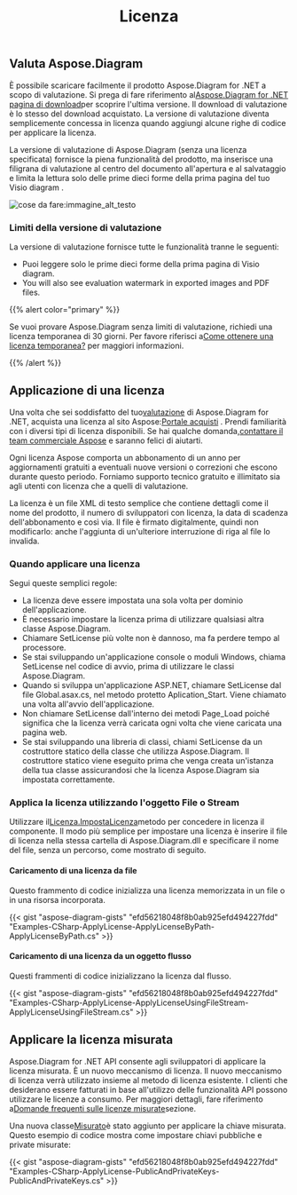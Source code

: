 ﻿---
title: Licenza
type: docs
weight: 50
url: /it/net/licensing/
description: Aspose. Diagram for .NET invita i suoi clienti a ottenere una licenza classica e una licenza a consumo. Oltre a utilizzare una licenza limitata per esplorare meglio il prodotto.
---
## **Valuta Aspose.Diagram**
È possibile scaricare facilmente il prodotto Aspose.Diagram for .NET a scopo di valutazione. Si prega di fare riferimento al[Aspose.Diagram for .NET pagina di download](https://www.nuget.org/packages/Aspose.Diagram/)per scoprire l'ultima versione. Il download di valutazione è lo stesso del download acquistato. La versione di valutazione diventa semplicemente concessa in licenza quando aggiungi alcune righe di codice per applicare la licenza.

La versione di valutazione di Aspose.Diagram (senza una licenza specificata) fornisce la piena funzionalità del prodotto, ma inserisce una filigrana di valutazione al centro del documento all'apertura e al salvataggio e limita la lettura solo delle prime dieci forme della prima pagina del tuo Visio diagram .

![cose da fare:immagine_alt_testo](licensing_1.png)
### **Limiti della versione di valutazione**
La versione di valutazione fornisce tutte le funzionalità tranne le seguenti:

- Puoi leggere solo le prime dieci forme della prima pagina di Visio diagram.
- You will also see evaluation watermark in exported images and PDF files.

{{% alert color="primary" %}} 

 Se vuoi provare Aspose.Diagram senza limiti di valutazione, richiedi una licenza temporanea di 30 giorni. Per favore riferisci a[Come ottenere una licenza temporanea?](https://purchase.aspose.com/temporary-license) per maggiori informazioni.

{{% /alert %}} 
## **Applicazione di una licenza**
Una volta che sei soddisfatto del tuo[valutazione](https://downloads.aspose.com/diagram/net) di Aspose.Diagram for .NET, acquista una licenza al sito Aspose:[Portale acquisti](https://purchase.aspose.com/buy) . Prendi familiarità con i diversi tipi di licenza disponibili. Se hai qualche domanda,[contattare il team commerciale Aspose](https://about.aspose.com/contact) e saranno felici di aiutarti.

Ogni licenza Aspose comporta un abbonamento di un anno per aggiornamenti gratuiti a eventuali nuove versioni o correzioni che escono durante questo periodo. Forniamo supporto tecnico gratuito e illimitato sia agli utenti con licenza che a quelli di valutazione.

La licenza è un file XML di testo semplice che contiene dettagli come il nome del prodotto, il numero di sviluppatori con licenza, la data di scadenza dell'abbonamento e così via. Il file è firmato digitalmente, quindi non modificarlo: anche l'aggiunta di un'ulteriore interruzione di riga al file lo invalida.
### **Quando applicare una licenza**
Segui queste semplici regole:

- La licenza deve essere impostata una sola volta per dominio dell'applicazione.
- È necessario impostare la licenza prima di utilizzare qualsiasi altra classe Aspose.Diagram.
- Chiamare SetLicense più volte non è dannoso, ma fa perdere tempo al processore.
- Se stai sviluppando un'applicazione console o moduli Windows, chiama SetLicense nel codice di avvio, prima di utilizzare le classi Aspose.Diagram.
- Quando si sviluppa un'applicazione ASP.NET, chiamare SetLicense dal file Global.asax.cs, nel metodo protetto Aplication_Start. Viene chiamato una volta all'avvio dell'applicazione.
- Non chiamare SetLicense dall'interno dei metodi Page_Load poiché significa che la licenza verrà caricata ogni volta che viene caricata una pagina web.
- Se stai sviluppando una libreria di classi, chiami SetLicense da un costruttore statico della classe che utilizza Aspose.Diagram. Il costruttore statico viene eseguito prima che venga creata un'istanza della tua classe assicurandosi che la licenza Aspose.Diagram sia impostata correttamente.
### **Applica la licenza utilizzando l'oggetto File o Stream**
 Utilizzare il[Licenza.ImpostaLicenza](https://reference.aspose.com/diagram/net/aspose.diagram/license)metodo per concedere in licenza il componente. Il modo più semplice per impostare una licenza è inserire il file di licenza nella stessa cartella di Aspose.Diagram.dll e specificare il nome del file, senza un percorso, come mostrato di seguito.
#### **Caricamento di una licenza da file**
Questo frammento di codice inizializza una licenza memorizzata in un file o in una risorsa incorporata.

{{< gist "aspose-diagram-gists" "efd56218048f8b0ab925efd494227fdd" "Examples-CSharp-ApplyLicense-ApplyLicenseByPath-ApplyLicenseByPath.cs" >}}
#### **Caricamento di una licenza da un oggetto flusso**
Questi frammenti di codice inizializzano la licenza dal flusso.

{{< gist "aspose-diagram-gists" "efd56218048f8b0ab925efd494227fdd" "Examples-CSharp-ApplyLicense-ApplyLicenseUsingFileStream-ApplyLicenseUsingFileStream.cs" >}}
## **Applicare la licenza misurata**
Aspose.Diagram for .NET API consente agli sviluppatori di applicare la licenza misurata. È un nuovo meccanismo di licenza. Il nuovo meccanismo di licenza verrà utilizzato insieme al metodo di licenza esistente. I clienti che desiderano essere fatturati in base all'utilizzo delle funzionalità API possono utilizzare le licenze a consumo. Per maggiori dettagli, fare riferimento a[Domande frequenti sulle licenze misurate](https://purchase.aspose.com/faqs/licensing/metered)sezione.

Una nuova classe[Misurato](https://reference.aspose.com/diagram/net/aspose.diagram/metered)è stato aggiunto per applicare la chiave misurata. Questo esempio di codice mostra come impostare chiavi pubbliche e private misurate:

{{< gist "aspose-diagram-gists" "efd56218048f8b0ab925efd494227fdd" "Examples-CSharp-ApplyLicense-PublicAndPrivateKeys-PublicAndPrivateKeys.cs" >}}
